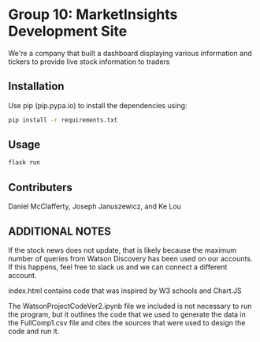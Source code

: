 # Group 10: MarketInsights Development Site

We're a company that built a dashboard displaying various information and tickers to provide live stock information to traders

## Installation

Use pip (pip.pypa.io) to install the dependencies using:

```bash
pip install -r requirements.txt
```

## Usage


```python
flask run
```

## Contributers

Daniel McClafferty, Joseph Januszewicz, and Ke Lou

## ADDITIONAL NOTES

If the stock news does not update, that is likely because the maximum number of queries from Watson Discovery has been used on our accounts. If this happens, feel free to slack us and we can connect a different account.

index.html contains code that was inspired by W3 schools and Chart.JS

The WatsonProjectCodeVer2.ipynb file we included is not necessary to run the program, but it outlines the code that we used to generate the data in the FullComp1.csv file and cites the sources that were used to design the code and run it.